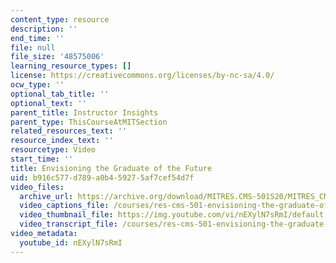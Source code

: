```yaml
---
content_type: resource
description: ''
end_time: ''
file: null
file_size: '48575006'
learning_resource_types: []
license: https://creativecommons.org/licenses/by-nc-sa/4.0/
ocw_type: ''
optional_tab_title: ''
optional_text: ''
parent_title: Instructor Insights
parent_type: ThisCourseAtMITSection
related_resources_text: ''
resource_index_text: ''
resourcetype: Video
start_time: ''
title: Envisioning the Graduate of the Future
uid: b916c577-d789-a0b4-5927-5af7cef54d7f
video_files:
  archive_url: https://archive.org/download/MITRES.CMS-501S20/MITRES_CMS-501S20_Justin_Reich_300k.mp4
  video_captions_file: /courses/res-cms-501-envisioning-the-graduate-of-the-future-spring-2020/8bb10dd7abba5806ba20941977d7563d_nEXylN7sRmI.vtt
  video_thumbnail_file: https://img.youtube.com/vi/nEXylN7sRmI/default.jpg
  video_transcript_file: /courses/res-cms-501-envisioning-the-graduate-of-the-future-spring-2020/bb9f383fc91fdfd24c602447f482bc26_nEXylN7sRmI.pdf
video_metadata:
  youtube_id: nEXylN7sRmI
---
```

